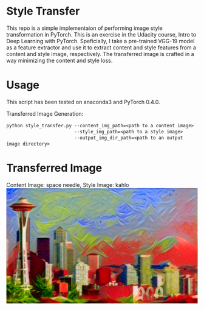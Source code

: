 # Style Transfer

This repo is a simple implementaion of performing image style transformation in PyTorch. This is an exercise in the Udacity course, Intro to Deep Learning with PyTorch. Speficially, I take a pre-trained VGG-19 model as a feature extractor and use it to extract content and style features from a content and style image, respectively. The transferred image is crafted in a way minimizing the content and style loss.

# Usage
This script has been tested on anaconda3 and PyTorch 0.4.0.

Transferred Image Generation:
```
python style_transfer.py --content_img_path=<path to a content image> 
                         --style_img_path=<path to a style image> 
                         --output_img_dir_path=<path to an output image directory>
```

# Transferred Image
Content Image: space needle, Style Image: kahlo <br/>
![Image description](/transferred_image/space_needle_and_kahlo.png)
